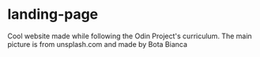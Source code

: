 # landing-page
Cool website made while following the Odin Project's curriculum.
The main picture is from unsplash.com and made by Bota Bianca
